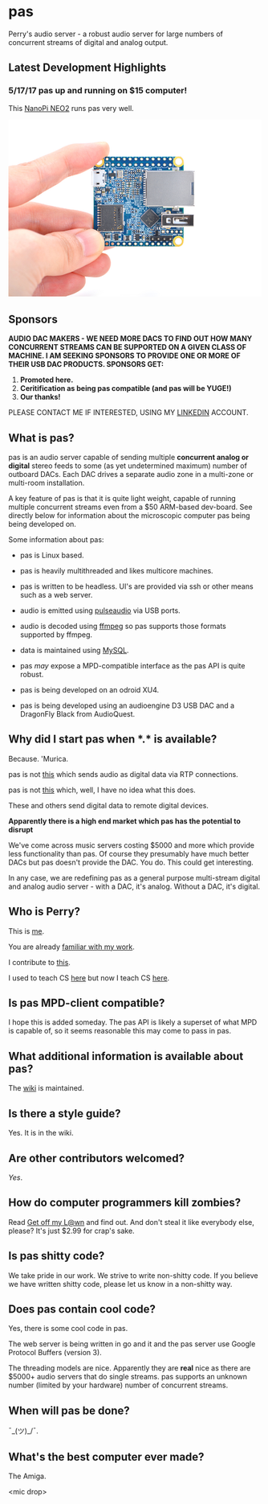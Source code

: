 # pas
Perry's audio server - a robust audio server for large numbers of concurrent streams of digital and analog output.

## Latest Development Highlights

### 5/17/17 pas up and running on $15 computer!

This <a href="http://www.friendlyarm.com/index.php?route=product/product&product_id=180">NanoPi NEO2</a> runs pas very well.

![$15 NEO2 runs pas quite handily!](/NEO2_01-900x630.jpg?raw=true "NEO 2")


## Sponsors

**AUDIO DAC MAKERS - WE NEED MORE DACS TO FIND OUT HOW MANY CONCURRENT STREAMS CAN BE SUPPORTED ON A GIVEN CLASS OF MACHINE. I AM SEEKING SPONSORS TO PROVIDE ONE OR MORE OF THEIR USB DAC PRODUCTS. SPONSORS GET:**
1. **Promoted here.**
2. **Ceritification as being pas compatible (and pas will be YUGE!)**
3. **Our thanks!**

PLEASE CONTACT ME IF INTERESTED, USING MY <a href="https://www.linkedin.com/in/perrykivolowitz/">LINKEDIN</a> ACCOUNT.

## What is pas?

pas is an audio server capable of sending multiple **concurrent analog or digital** stereo feeds to some (as yet undetermined maximum) number of outboard DACs. Each DAC drives a separate audio zone in a multi-zone or multi-room installation. 

A key feature of pas is that it is quite light weight, capable of running multiple concurrent streams even from a $50 ARM-based dev-board. See directly below for information about the microscopic computer pas being being developed on.

Some information about pas:
- pas is Linux based.
- pas is heavily multithreaded and likes multicore machines.
- pas is written to be headless. UI's are provided via ssh or other means such as a web server.
- audio is emitted using <a href="https://www.freedesktop.org/wiki/Software/PulseAudio/">pulseaudio</a> via USB ports.
- audio is decoded using <a href="https://ffmpeg.org/">ffmpeg</a> so pas supports those formats supported by ffmpeg.
- data is maintained using <a href="https://www.mysql.com/">MySQL</a>.
- pas *may* expose a MPD-compatible interface as the pas API is quite robust.

- pas is being developed on an odroid XU4.
- pas is being developed using an audioengine D3 USB DAC and a DragonFly Black from AudioQuest.

## Why did I start pas when \*.\* is available?

Because. 'Murica.

pas is not <a href="https://www.hackerposse.com/~rozzin/journal/whole-home-pulseaudio.html">this</a> which sends audio as digital data via RTP connections.

pas is not <a href="https://www.hackerposse.com/~rozzin/journal/whole-home-pulseaudio.html">this</a> which, well, I have no idea what this does.

These and others send digital data to remote digital devices.

**Apparently there is a high end market which pas has the potential to disrupt**

We've come across music servers costing $5000 and more which provide less functionality than pas. Of course they presumably have much better DACs but pas doesn't provide the DAC. You do. This could get interesting.

In any case, we are redefining pas as a general purpose multi-stream digital and analog audio server - with a DAC, it's analog. Without a DAC, it's digital. 

## Who is Perry?

This is <a href="https://en.wikipedia.org/wiki/Perry_Kivolowitz">me</a>.

You are already <a href="http://variety.com/1997/scene/vpage/acad-sci-tech-nods-1117433914/">familiar with my work</a>.

I contribute to <a href="https://en.wikipedia.org/wiki/SilhouetteFX">this</a>.

I used to teach CS <a href="http://www.cs.wisc.edu/">here</a> but now I teach CS <a href="https://www.carthage.edu/">here</a>.

## Is pas MPD-client compatible?

I hope this is added someday. The pas API is likely a superset of what MPD is capable of, so it seems reasonable this may come to pass in pas.

## What additional information is available about pas?

The <a href="https://github.com/pkivolowitz/pas/wiki">wiki</a> is maintained.

## Is there a style guide?

Yes. It is in the wiki.

## Are other contributors welcomed?

*Yes*.

## How do computer programmers kill zombies?

Read <a href="https://www.amazon.com/Get-Off-My-Zombie-Novel-ebook/dp/B00DQ26J8G/">Get off my L@wn</a> and find out. And don't steal it like everybody else, please? It's just $2.99 for crap's sake.

## Is pas shitty code?

We take pride in our work. We strive to write non-shitty code. If you believe we have written shitty code, please let us know in a non-shitty way.

## Does pas contain cool code?

Yes, there is some cool code in pas. 

The web server is being written in go and it and the pas server use Google Protocol Buffers (version 3).

The threading models are nice. Apparently they are **real** nice as there are $5000+ audio servers that do single streams. pas supports an unknown number (limited by your hardware) number of concurrent streams.

## When will pas be done?

¯\_(ツ)_/¯.

## What's the best computer ever made?

The Amiga.

&lt;mic drop>
